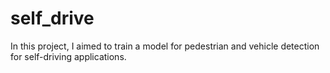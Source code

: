 # self_drive

In this project, I aimed to train a model for pedestrian and vehicle detection for self-driving applications.
